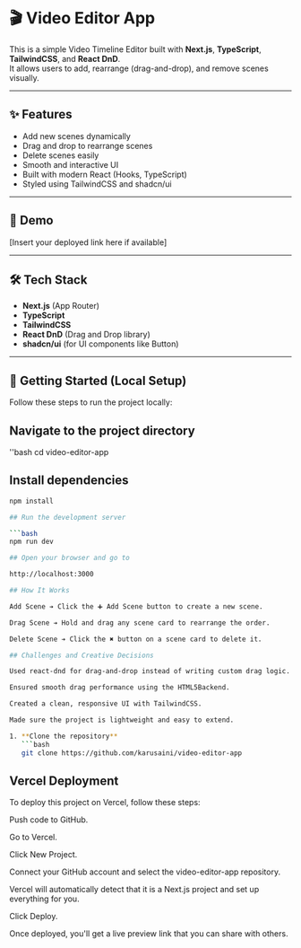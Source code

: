 # 🎬 Video Editor App

This is a simple Video Timeline Editor built with **Next.js**, **TypeScript**, **TailwindCSS**, and **React DnD**.  
It allows users to add, rearrange (drag-and-drop), and remove scenes visually.

---

## ✨ Features

- Add new scenes dynamically
- Drag and drop to rearrange scenes
- Delete scenes easily
- Smooth and interactive UI
- Built with modern React (Hooks, TypeScript)
- Styled using TailwindCSS and shadcn/ui

---

## 📸 Demo

[Insert your deployed link here if available]

---

## 🛠️ Tech Stack

- **Next.js** (App Router)
- **TypeScript**
- **TailwindCSS**
- **React DnD** (Drag and Drop library)
- **shadcn/ui** (for UI components like Button)

---

## 🚀 Getting Started (Local Setup)

Follow these steps to run the project locally:

## Navigate to the project directory

''bash
cd video-editor-app

## Install dependencies

````bash
npm install

## Run the development server

```bash
npm run dev

## Open your browser and go to

http://localhost:3000

## How It Works

Add Scene ➔ Click the ➕ Add Scene button to create a new scene.

Drag Scene ➔ Hold and drag any scene card to rearrange the order.

Delete Scene ➔ Click the ✖ button on a scene card to delete it.

## Challenges and Creative Decisions

Used react-dnd for drag-and-drop instead of writing custom drag logic.

Ensured smooth drag performance using the HTML5Backend.

Created a clean, responsive UI with TailwindCSS.

Made sure the project is lightweight and easy to extend.

1. **Clone the repository**
   ```bash
   git clone https://github.com/karusaini/video-editor-app
````

## Vercel Deployment

To deploy this project on Vercel, follow these steps:

Push code to GitHub.

Go to Vercel.

Click New Project.

Connect your GitHub account and select the video-editor-app repository.

Vercel will automatically detect that it is a Next.js project and set up everything for you.

Click Deploy.

Once deployed, you'll get a live preview link that you can share with others.

